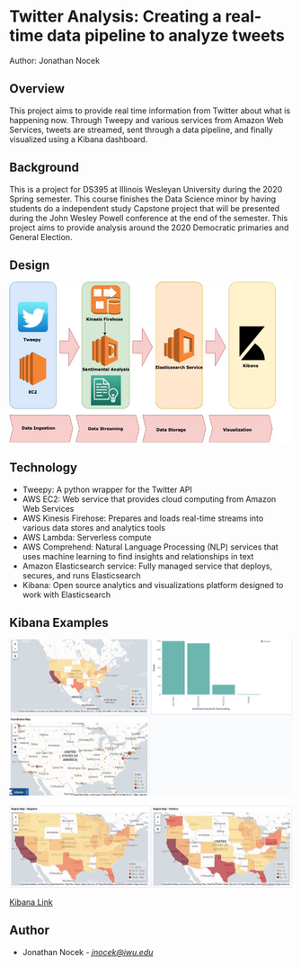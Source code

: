# Twitter Analysis: Creating a real-time data pipeline to analyze tweets

Author: Jonathan Nocek

## Overview

This project aims to provide real time information from Twitter about what is happening now. Through Tweepy and various services from Amazon Web Services, tweets are streamed, sent through a data pipeline, and finally visualized using a Kibana dashboard. 

## Background

This is a project for DS395 at Illinois Wesleyan University during the 2020 Spring semester. This course finishes the Data Science minor by having students do a independent study Capstone project that will be presented during the John Wesley Powell conference at the end of the semester. This project aims to provide analysis around the 2020 Democratic primaries and General Election.

## Design

![Design](docs/images/presentation-two.jpg)

## Technology

- Tweepy: A python wrapper for the Twitter API
- AWS EC2: Web service that provides cloud computing from Amazon Web Services
- AWS Kinesis Firehose: Prepares and loads real-time streams into various data stores and analytics tools
- AWS Lambda: Serverless compute
- AWS Comprehend: Natural Language Processing (NLP) services that uses machine learning to find insights and relationships in text
- Amazon Elasticsearch service: Fully managed service that deploys, secures, and runs Elasticsearch
- Kibana: Open source analytics and visualizations platform designed to work with Elasticsearch

## Kibana Examples

![Kibana Dashboard](docs/images/kibana_example_1.png)

![Kibana Dashboard](docs/images/kibana_example_2.png)

[Kibana Link](https://search-twitter-elasticsearch-hcicwk5gfmpfqsfxpehilnn2fa.us-east-1.es.amazonaws.com/_plugin/kibana/)

## Author

- Jonathan Nocek - *jnocek@iwu.edu*


